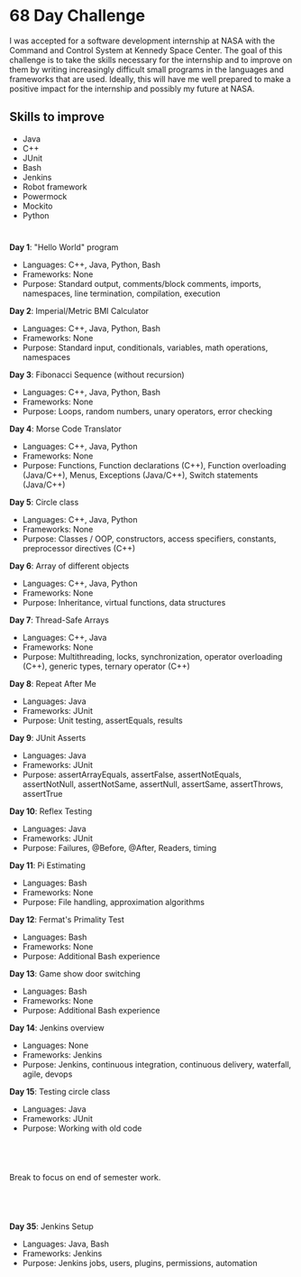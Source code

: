 # 68 Day Challenge
I was accepted for a software development internship at NASA with the Command and Control System at Kennedy Space Center.
The goal of this challenge is to take the skills necessary for the internship and to improve on them by writing increasingly difficult 
small programs in the languages and frameworks that are used. Ideally, this will have me well prepared to make a positive impact
for the internship and possibly my future at NASA.

## Skills to improve
* Java
* C++
* JUnit
* Bash
* Jenkins
* Robot framework
* Powermock
* Mockito
* Python

#

**Day 1**: "Hello World" program
* Languages: C++, Java, Python, Bash
* Frameworks: None
* Purpose: Standard output, comments/block comments, imports, namespaces, line termination, compilation, execution

**Day 2**: Imperial/Metric BMI Calculator
* Languages: C++, Java, Python, Bash
* Frameworks: None
* Purpose: Standard input, conditionals, variables, math operations, namespaces

**Day 3**: Fibonacci Sequence (without recursion)
* Languages: C++, Java, Python, Bash
* Frameworks: None
* Purpose: Loops, random numbers, unary operators, error checking

**Day 4**: Morse Code Translator
* Languages: C++, Java, Python
* Frameworks: None
* Purpose: Functions, Function declarations (C++), Function overloading (Java/C++), Menus, Exceptions (Java/C++), Switch statements (Java/C++)

**Day 5**: Circle class
* Languages: C++, Java, Python
* Frameworks: None
* Purpose: Classes / OOP, constructors, access specifiers, constants, preprocessor directives (C++)

**Day 6**: Array of different objects
* Languages: C++, Java, Python
* Frameworks: None
* Purpose: Inheritance, virtual functions, data structures

**Day 7**: Thread-Safe Arrays
* Languages: C++, Java
* Frameworks: None
* Purpose: Multithreading, locks, synchronization, operator overloading (C++), generic types, ternary operator (C++)

**Day 8**: Repeat After Me
* Languages: Java
* Frameworks: JUnit
* Purpose: Unit testing, assertEquals, results

**Day 9**: JUnit Asserts
* Languages: Java
* Frameworks: JUnit
* Purpose: assertArrayEquals, assertFalse, assertNotEquals, assertNotNull, assertNotSame, assertNull, assertSame, assertThrows, assertTrue

**Day 10**: Reflex Testing
* Languages: Java
* Frameworks: JUnit
* Purpose: Failures, @Before, @After, Readers, timing

**Day 11**: Pi Estimating
* Languages: Bash
* Frameworks: None
* Purpose: File handling, approximation algorithms

**Day 12**: Fermat's Primality Test
* Languages: Bash
* Frameworks: None
* Purpose: Additional Bash experience

**Day 13**: Game show door switching
* Languages: Bash
* Frameworks: None
* Purpose: Additional Bash experience

**Day 14**: Jenkins overview
* Languages: None
* Frameworks: Jenkins
* Purpose: Jenkins, continuous integration, continuous delivery, waterfall, agile, devops

**Day 15**: Testing circle class
* Languages: Java
* Frameworks: JUnit
* Purpose: Working with old code

#

&nbsp;

Break to focus on end of semester work.

&nbsp;

#

**Day 35**: Jenkins Setup
* Languages: Java, Bash
* Frameworks: Jenkins
* Purpose: Jenkins jobs, users, plugins, permissions, automation
